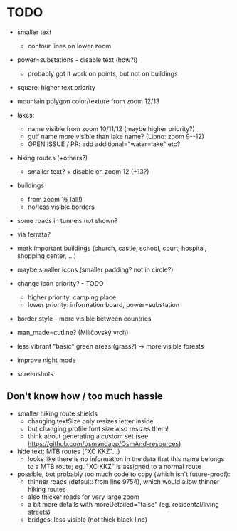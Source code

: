 # TODO
- smaller text
    - contour lines on lower zoom
- power=substations - disable text (how?!)
    - probably got it work on points, but not on buildings

- square: higher text priority
- mountain polygon color/texture from zoom 12/13
- lakes:
    - name visible from zoom 10/11/12 (maybe higher priority?)
    - gulf name more visible than lake name? (Lipno: zoom 9--12)
    - OPEN ISSUE / PR: add additional="water=lake" etc?
- hiking routes (+others?)
    - smaller text? + disable on zoom 12 (+13?)
- buildings
    - from zoom 16 (all!)
    - no/less visible borders
- some roads in tunnels not shown?
- via ferrata?
- mark important buildings (church, castle, school, court, hospital, shopping center, ...)
- maybe smaller icons (smaller padding? not in circle?)
- change icon priority? - TODO
    - higher priority: camping place
    - lower priority:  information board, power=substation
- border style - more visible between countries
- man_made=cutline? (Milíčovský vrch)
- less vibrant "basic" green areas (grass?) -> more visible forests

- improve night mode

- screenshots


## Don't know how / too much hassle
- smaller hiking route shields
    - changing textSize only resizes letter inside
    - but changing profile font size also resizes them!
    - think about generating a custom set (see https://github.com/osmandapp/OsmAnd-resources)
- hide text: MTB routes ("XC KKZ"...)
    - looks like there is no information in the data that this name belongs to a MTB route; eg. "XC KKZ" is assigned to a normal route
- possible, but probably too much code to copy (which isn't future-proof):
    - thinner roads (default: from line 9754), which would allow thinner hiking routes
    - also thicker roads for very large zoom
    - a bit more details with moreDetailed="false" (eg. residental/living streets)
    - bridges: less visible (not thick black line)
